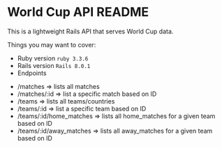 # World Cup API README

This is a lightweight Rails API that serves World Cup data. 

Things you may want to cover:

* Ruby version
`ruby 3.3.6`
* Rails version
`Rails 8.0.1`
* Endpoints
- /matches => lists all matches
- /matches/:id => list a specific match based on ID
- /teams => lists all teams/countries
- /teams/:id => list a specific team based on ID
- /teams/:id/home_matches => lists all home_matches for a given team based on ID
- /teams/:id/away_matches => lists all away_matches for a given team based on ID